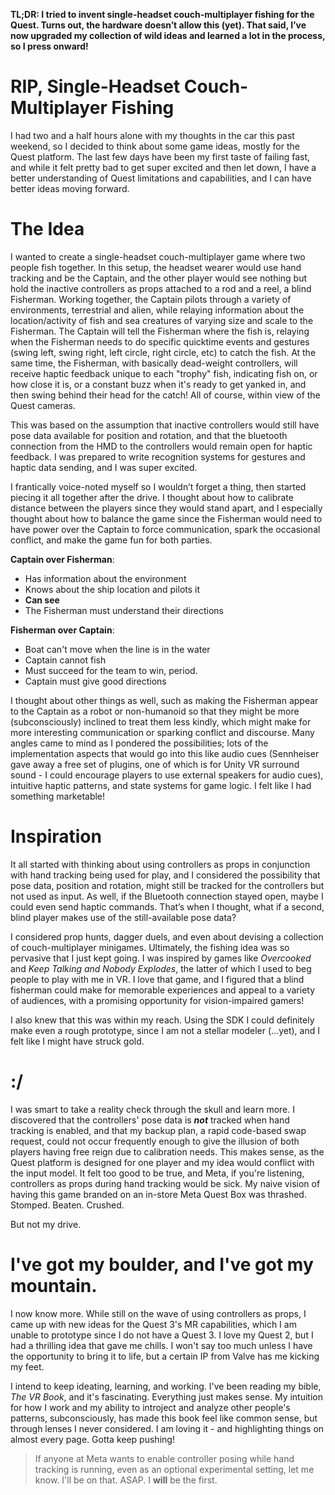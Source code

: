 **TL;DR: I tried to invent single-headset couch-multiplayer fishing for the Quest. Turns out, the hardware doesn’t allow this (yet). That said, I’ve now upgraded my collection of wild ideas and learned a lot in the process, so I press onward!**

# RIP, Single-Headset Couch-Multiplayer Fishing
I had two and a half hours alone with my thoughts in the car this past weekend, so I decided to think about some game ideas, mostly for the Quest platform. The last few days have been my first taste of failing fast, and while it felt pretty bad to get super excited and then let down, I have a better understanding of Quest limitations and capabilities, and I can have better ideas moving forward.

# The Idea
I wanted to create a single-headset couch-multiplayer game where two people fish together. In this setup, the headset wearer would use hand tracking and be the Captain, and the other player would see nothing but hold the inactive controllers as props attached to a rod and a reel, a blind Fisherman. Working together, the Captain pilots through a variety of environments, terrestrial and alien, while relaying information about the location/activity of fish and sea creatures of varying size and scale to the Fisherman. The Captain will tell the Fisherman where the fish is, relaying when the Fisherman needs to do specific quicktime events and gestures (swing left, swing right, left circle, right circle, etc) to catch the fish. At the same time, the Fisherman, with basically dead-weight controllers, will receive haptic feedback unique to each "trophy" fish, indicating fish on, or how close it is, or a constant buzz when it's ready to get yanked in, and then swing behind their head for the catch! All of course, within view of the Quest cameras.

This was based on the assumption that inactive controllers would still have pose data available for position and rotation, and that the bluetooth connection from the HMD to the controllers would remain open for haptic feedback. I was prepared to write recognition systems for gestures and haptic data sending, and I was super excited. 

I frantically voice-noted myself so I wouldn’t forget a thing, then started piecing it all together after the drive. I thought about how to calibrate distance between the players since they would stand apart, and I especially thought about how to balance the game since the Fisherman would need to have power over the Captain to force communication, spark the occasional conflict, and make the game fun for both parties.

**Captain over Fisherman**:
- Has information about the environment
- Knows about the ship location and pilots it
- **Can see**
- The Fisherman must understand their directions

**Fisherman over Captain**: 
- Boat can't move when the line is in the water
- Captain cannot fish
- Must succeed for the team to win, period.
- Captain must give good directions

I thought about other things as well, such as making the Fisherman appear to the Captain as a robot or non-humanoid so that they might be more (subconsciously) inclined to treat them less kindly, which might make for more interesting communication or sparking conflict and discourse. Many angles came to mind as I pondered the possibilities; lots of the implementation aspects that would go into this like audio cues (Sennheiser gave away a free set of plugins, one of which is for Unity VR surround sound - I could encourage players to use external speakers for audio cues), intuitive haptic patterns, and state systems for game logic. I felt like I had something marketable!

# Inspiration
It all started with thinking about using controllers as props in conjunction with hand tracking being used for play, and I considered the possibility that pose data, position and rotation, might still be tracked for the controllers but not used as input. As well, if the Bluetooth connection stayed open, maybe I could even send haptic commands. That’s when I thought, what if a second, blind player makes use of the still-available pose data? 

I considered prop hunts, dagger duels, and even about devising a collection of couch-multiplayer minigames. Ultimately, the fishing idea was so pervasive that I just kept going. I was inspired by games like *Overcooked* and *Keep Talking and Nobody Explodes*, the latter of which I used to beg people to play with me in VR. I love that game, and I figured that a blind fisherman could make for memorable experiences and appeal to a variety of audiences, with a promising opportunity for vision-impaired gamers!

I also knew that this was within my reach. Using the SDK I could definitely make even a rough prototype, since I am not a stellar modeler (...yet), and I felt like I might have struck gold. 

# :/
I was smart to take a reality check through the skull and learn more. I discovered that the controllers' pose data is ***not*** tracked when hand tracking is enabled, and that my backup plan, a rapid code-based swap request, could not occur frequently enough to give the illusion of both players having free reign due to calibration needs. This makes sense, as the Quest platform is designed for one player and my idea would conflict with the input model. It felt too good to be true, and Meta, if you're listening, controllers as props during hand tracking would be sick. My naive vision of having this game branded on an in-store Meta Quest Box was thrashed. Stomped. Beaten. Crushed. 

But not my drive. 

# I've got my boulder, and I've got my mountain.
I now know more. While still on the wave of using controllers as props, I came up with new ideas for the Quest 3's MR capabilities, which I am unable to prototype since I do not have a Quest 3. I love my Quest 2, but I had a thrilling idea that gave me chills. I won't say too much unless I have the opportunity to bring it to life, but a certain IP from Valve has me kicking my feet. 

I intend to keep ideating, learning, and working. I've been reading my bible, *The VR Book*, and it's fascinating. Everything just makes sense. My intuition for how I work and my ability to introject and analyze other people's patterns, subconsciously, has made this book feel like common sense, but through lenses I never considered. I am loving it - and highlighting things on almost every page. Gotta keep pushing!

> If anyone at Meta wants to enable controller posing while hand tracking is running, even as an optional experimental setting, let me know. I'll be on that. ASAP. I **will** be the first.